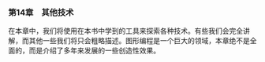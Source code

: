 ### 第14章　其他技术

在本章中，我们将使用在本书中学到的工具来探索各种技术。有些我们会完全讲解，而其他一些我们将只会粗略描述。图形编程是一个巨大的领域，本章绝不是全面的，而是介绍了多年来发展的一些创造性效果。


